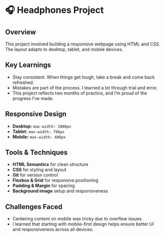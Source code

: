 # 🎧 Headphones Project

## Overview
This project involved building a responsive webpage using HTML and CSS. The layout adapts to desktop, tablet, and mobile devices.

## Key Learnings
- Stay consistent. When things get tough, take a break and come back refreshed.
- Mistakes are part of the process. I learned a lot through trial and error.
- This project reflects two months of practice, and I’m proud of the progress I’ve made.

## Responsive Design
- **Desktop:** `max-width: 1000px`
- **Tablet:** `max-width: 796px`
- **Mobile:** `max-width: 400px`

## Tools & Techniques
- **HTML Semantics** for clean structure
- **CSS** for styling and layout
- **Git** for version control
- **Flexbox & Grid** for responsive positioning
- **Padding & Margin** for spacing
- **Background image** setup and responsiveness

## Challenges Faced
- Centering content on mobile was tricky due to overflow issues.
- I learned that starting with mobile-first design helps ensure better UI and responsiveness across all devices.